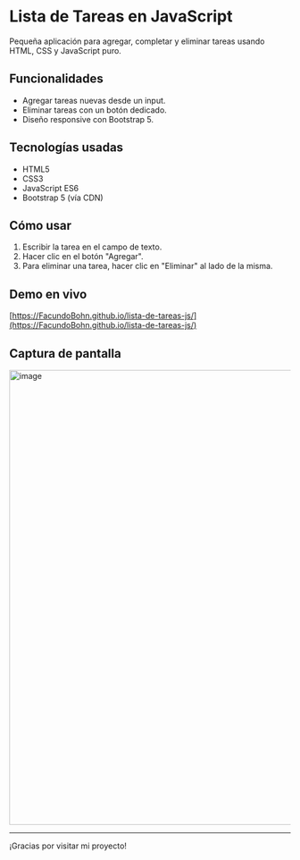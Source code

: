 # Lista de Tareas en JavaScript

Pequeña aplicación para agregar, completar y eliminar tareas usando HTML, CSS y JavaScript puro.

## Funcionalidades
- Agregar tareas nuevas desde un input.
- Eliminar tareas con un botón dedicado.
- Diseño responsive con Bootstrap 5.

## Tecnologías usadas
- HTML5
- CSS3
- JavaScript ES6
- Bootstrap 5 (vía CDN)

## Cómo usar
1. Escribir la tarea en el campo de texto.
2. Hacer clic en el botón "Agregar".
3. Para eliminar una tarea, hacer clic en "Eliminar" al lado de la misma.

## Demo en vivo
[https://FacundoBohn.github.io/lista-de-tareas-js/](https://FacundoBohn.github.io/lista-de-tareas-js/)


## Captura de pantalla

<img width="996" height="814" alt="image" src="https://github.com/user-attachments/assets/54078f72-e5a1-420e-9ce2-7e125a6f12cd" />

---

¡Gracias por visitar mi proyecto!
